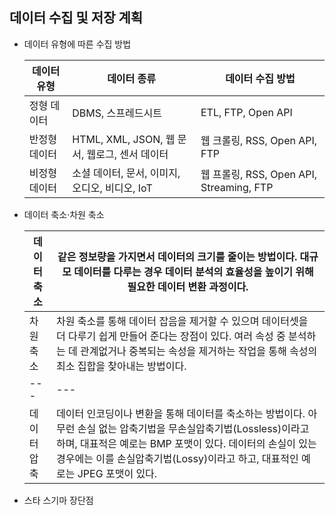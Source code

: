## 데이터 수집 및 저장 계획
- 데이터 유형에 따른 수집 방법
  
  |데이터 유형|데이터 종류|데이터 수집 방법|
  |---|---|---|
  |정형 데이터|DBMS, 스프레드시트|ETL, FTP, Open API|
  |반정형 데이터|HTML, XML, JSON, 웹 문서, 웹로그, 센서 데이터|웹 크롤링, RSS, Open API, FTP|
  |비정형 데이터|소셜 데이터, 문서, 이미지, 오디오, 비디오, IoT|웹 프롤링, RSS, Open API, Streaming, FTP|

- 데이터 축소·차원 축소

    |데이터 축소|같은 정보량을 가지면서 데이터의 크기를 줄이는 방법이다. 대규모 데이터를 다루는 경우 데이터 분석의 효율성을 높이기 위해 필요한 데이터 변환 과정이다.|
    |---|---|
    |차원 축소|차원 축소를 통해 데이터 잡음을 제거할 수 있으며 데이터셋을 더 다루기 쉽게 만들어 준다는 장점이 있다. 여러 속성 중 분석하는 데 관계없거나 중복되는 속성을 제거하는 작업을 통해 속성의 최소 집합을 찾아내는 방법이다.|
    |---|---|
    |데이터 압축|데이터 인코딩이나 변환을 통해 데이터를 축소하는 방법이다. 아무런 손실 없는 압축기법을 무손실압축기법(Lossless)이라고 하며, 대표적은 예로는 BMP 포맷이 있다. 데이터의 손실이 있는 경우에는 이를 손실압축기법(Lossy)이라고 하고, 대표적인 예로는 JPEG 포맷이 있다.|

- 스타 스기마 장단점
